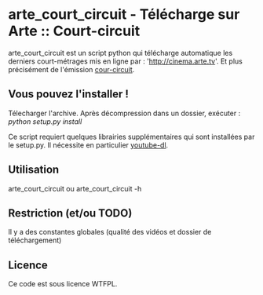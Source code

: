 arte_court_circuit - Télécharge sur Arte :: Court-circuit
========================================================

arte_court_circuit est un script python qui télécharge automatique les derniers 
court-métrages mis en ligne par : 'http://cinema.arte.tv'.
Et plus précisément de l'émission [cour-circuit](http://cinema.arte.tv/fr/magazine/court-circuit/emissions).

Vous pouvez l'installer !
---------------------------
Télecharger l'archive. Après décompression dans un dossier, exécuter :
*python setup.py install*

Ce script requiert quelques librairies supplémentaires qui sont installées par le setup.py.
Il nécessite en particulier [youtube-dl](http://rg3.github.io/youtube-dl/).

Utilisation
---------------
arte_court_circuit
ou
arte_court_circuit -h

Restriction (et/ou TODO)
--------------------
Il y a des constantes globales (qualité des vidéos et dossier de téléchargement)

Licence
----------------
Ce code est sous licence WTFPL.